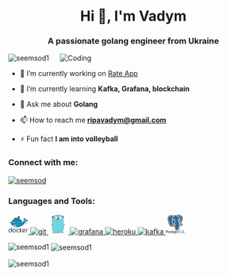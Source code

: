 <h1 align="center">Hi 👋, I'm Vadym</h1>
<h3 align="center">A passionate golang engineer from Ukraine</h3>
<img align="right" alt="Coding" width="400" src="https://media1.tenor.com/m/NOYF3f82b_gAAAAC/programmer.gif">

<p align="left"> <img src="https://komarev.com/ghpvc/?username=seemsod1&label=Profile%20views&color=0e75b6&style=flat" alt="seemsod1" /> </p>


- 🔭 I’m currently working on [Rate App](https://github.com/GenesisEducationKyiv/software-engineering-school-4-0-seemsod1)

- 🌱 I’m currently learning **Kafka, Grafana, blockchain**

- 💬 Ask me about **Golang**

- 📫 How to reach me **ripavadym@gmail.com**

- ⚡ Fun fact **I am into volleyball**

<h3 align="left">Connect with me:</h3>
<p align="left">
<a href="https://linkedin.com/in/seemsod" target="blank"><img align="center" src="https://raw.githubusercontent.com/rahuldkjain/github-profile-readme-generator/master/src/images/icons/Social/linked-in-alt.svg" alt="seemsod" height="30" width="40" /></a>
</p>

<h3 align="left">Languages and Tools:</h3>
<p align="left"> <a href="https://www.docker.com/" target="_blank" rel="noreferrer"> <img src="https://raw.githubusercontent.com/devicons/devicon/master/icons/docker/docker-original-wordmark.svg" alt="docker" width="40" height="40"/> </a> <a href="https://git-scm.com/" target="_blank" rel="noreferrer"> <img src="https://www.vectorlogo.zone/logos/git-scm/git-scm-icon.svg" alt="git" width="40" height="40"/> </a> <a href="https://golang.org" target="_blank" rel="noreferrer"> <img src="https://raw.githubusercontent.com/devicons/devicon/master/icons/go/go-original.svg" alt="go" width="40" height="40"/> </a> <a href="https://grafana.com" target="_blank" rel="noreferrer"> <img src="https://www.vectorlogo.zone/logos/grafana/grafana-icon.svg" alt="grafana" width="40" height="40"/> </a> <a href="https://heroku.com" target="_blank" rel="noreferrer"> <img src="https://www.vectorlogo.zone/logos/heroku/heroku-icon.svg" alt="heroku" width="40" height="40"/> </a> <a href="https://kafka.apache.org/" target="_blank" rel="noreferrer"> <img src="https://www.vectorlogo.zone/logos/apache_kafka/apache_kafka-icon.svg" alt="kafka" width="40" height="40"/> </a> <a href="https://www.postgresql.org" target="_blank" rel="noreferrer"> <img src="https://raw.githubusercontent.com/devicons/devicon/master/icons/postgresql/postgresql-original-wordmark.svg" alt="postgresql" width="40" height="40"/> </a> </p>

<p><img align="left" src="https://github-readme-stats.vercel.app/api/top-langs?username=seemsod1&show_icons=true&locale=en&layout=compact" alt="seemsod1" /></p>

<p>&nbsp;<img align="center" src="https://github-readme-stats.vercel.app/api?username=seemsod1&show_icons=true&locale=en" alt="seemsod1" /></p>

<p><img align="center" src="https://github-readme-streak-stats.herokuapp.com/?user=seemsod1&" alt="seemsod1" /></p>

